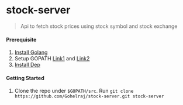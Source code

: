 
# stock-server

> Api to fetch stock prices using stock symbol and stock exchange

#### Prerequisite

1. [Install Golang](https://golang.org/doc/install)
2. Setup GOPATH [Link1](https://golang.org/doc/code.html#GOPATH) and [Link2](https://github.com/golang/go/wiki/GOPATH)
3. [Install Dep](https://github.com/golang/dep)

#### Getting Started

1. Clone the repo under `$GOPATH/src`. Run `git clone https://github.com/Gohelraj/stock-server.git stock-server`